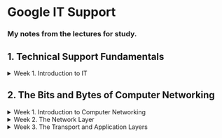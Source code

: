  # Google IT Support
### My notes from the lectures for study.


## 1. Technical Support Fundamentals

<details>
<summary>Week 1. Introduction to IT</summary>

# History of Computing

### From Abacus to Analytical Engine
- A computer is a device that stores and processes data by performing calculations.

- Abacus is one of the earliest known computers

- The first major step forward was the invention of the mechanical calculator in the 17th by Blaise Pascal. It was limited to addition, subtraction, multiplication and division for pretty small numbers. 
- In the 1800s, a man by the name of Joseph Jacquard invented a programmable loom.
-  Babbage built what was called a difference engine. Babbage's follow up to the difference engine was a machine he called the Analytical Engine. It took the powerful insights of a mathematician named Ada Lovelace to realize the true potential of the analytical engine. She was the first person to recognize that the machine could be used for more than pure calculations. She developed the first algorithm for the engine. It was the very first example of computer programming. 
- An algorithm is just a series of steps that solves specific problems.


### The Path to Modern Computers
- Cryptography is the art of writing and solving codes
- A magnetic tape worked by magnetizing data onto a tape
- The ENIAC was one of the earliest forms of general purpose computers
- The very first compiler was invented by Admiral Grace Hopper.Compilers made it possible to translate human language via a programming language into machine code
- Eventually, the industry gave way to the first hard disk drives and microprocessors
- Then in the 1970s, a young engineer named Steve Wozniak invented the Apple I, a single-board computer MIT for hobbyists. With his friend Steve Jobs, they created a company called Apple Computer.
-  In the 1980s, IBM introduced its personal computer. It was released with a primitive version of an operating system called MS DOS or Microsoft Disk Operating System.
- With huge players in the market like Apple Macintosh and Microsoft Windows taking over the operating systems space, a programmer by the name of Richard Stallman started developing a free Unix-like operating system. Unix was an operating system developed by Ken Thompson and Dennis Ritchie, but it wasn't cheap and wasn't available to everyone.
- Stallman created an OS that he called GNU. It was meant to be free to use with similar functionality to Unix. Unlike Windows or Macintosh, GNU wasn't owned by a single company, its code was open source which meant that anyone could modify and share it. GNU didn't evolve into a full operating system, but it set a foundation for the formation of one of the largest open source operating system, Linux, which was created by Linus Torvalds

## Digital Logic
### Computer Language
- The communication that a computer uses is referred to as binary system, also known as base-2 numeral system.This means that it only talks in 1s and 0s.
- In computing terms, we group binary into 8 numbers, or bits. Technically, a bit is a binary digit
-  A group of 8 bits is referred to as a byte. A byte of zeroes and ones could look like 10011011. Each byte can store one character, and we can have 256 possible values, thanks to the base-2 system, 2 to the 8th. In computer talk, this byte could mean something like the letter C.

### Character Encoding
-  Character encoding is used to assign our binary values to characters so that we as humans can read them.
- The oldest character encoding standard used this ASCII
- Then came UTF 8. The most prevalent encoding standard used today

### Binary
- Imagine we have a light bulb and a switch that turns the state of the light on or off. If we turn the light on, we can denote that state is one. If the light bulb is off, we can represent the state is zero. Now imagine eight light bulbs and switches, that represents eight bits with a state of zero or one.

### Supplemental Reading on Logic Gates
For more information about logic gates, check out the [link here.](https://simple.wikipedia.org/wiki/Logic_gate)
### How to Count in Binary
- Imagine that we have the following binary number 00001010 and we want to convert it to a decimal number.We check to see what ones are switched on.2+8 = 10.

## Computer Architecture Layer
### Abstraction
- We use the concept of abstraction to take a relatively complex system and simplify it for our use.
- One other simple example of abstraction in an IT role that you might see a lot is an error message. We don't have to dig through someone else's code and find a bug.
### Computer Architecture Overview
-  A computer can be cut into four main layers, hardware, operating system, software, and users.
- The hardware layer is made up of the physical components of a computer
-  The operating system allows hardware to communicate with the system
-  The software layer is how we as humans interact with our computers
- The last layer may not seem like it's part of the system, but it's an essential layer of the computer architecture, the user.

[Top](#Google-IT-Support)

</details>



## 2. The Bits and Bytes of Computer Networking
<details>
<summary>Week 1. Introduction to Computer Networking</summary>

### The TCP/IP Five-Layer Network Model

| Layer        | Protocol | Protocol Data Unit | Addressing  |
| :---         | :----:   |          ---:      |  :--:       |
|5.Application | http,smtp|messages            | n/a         |
|4.Transport   | TCP/UDP  | Sengmentation      |Port#'s      |
|3.Network     | IP       | Datagram           |IpAddress    |
|2.Data Link   |Ethernet,WIFI|  Frames         |MACADDRESS   |
|1.Physical    |10 Base t,801.11|Bits          |         n/a |

### Physical Layer
- Represents the physical devices that interconnect computers
- The physical layer consists of devices and means of transmitting bits across computer networks.
-  A bit is the smallest representation of data that a computer can understand. It's a one or a zero


### Data Link Layer -> Protocol -> Ethernet
- Resposible fro defining a common way to interprenting the signals so network devices can communicate.
- The Ethernet standarts also devine a protocol responsible for getting data to nodes on the same network.

### Network Layer(Also Internet Layer)
- Allows different networks to communicate with each other through devices known as routers.
- Internetwork is a collection of networks connected together through routers and the most famous is the Internet.
- IP is the heart of the Internet and most smaller networks around the world.

### Transport Layer
- Sorts out which client and server programs are supposed to get the data.

### Application Layer
- The application layer is the highest abstraction layer of the TCP/IP model that provides the interfaces and protocols needed by the users.

## The Basics of Networking Devices
### Cables
- Connecting various devices to eachother and allowning data to transmitted over them.The connection is called point to point.
- We have two categories
    - Copper
        - Are most common used and they changes the voltage from one to zero.The most common forms of copper twisted-pair cables used in networking are Cat5,Cat5e,Cat6.Cat5 is the older and indroduced aproblem name Crosstalk.
        - Crosstalk is when an electrical pulse on one wire is accidentally detected on another wire.
        - Cat5e and 6 are capable or reduce or eliminate the crosstalk.
    - Fiber(Fiber Optic Cables)
        - They contain individual optical fibers,which are tiny tubes made out of glass about the width of a human hair.
        - They uses portions of light to represents the ones and zeros of the data.
        - They are quicker than the Copper cables but more expensive and fragale.


### Hubs and Switches
- Hubs and switches are the primary devices used to connect computers on a single network, usually referred to as a LAN, or local area network.They inspect Ethernet data to determine where to send things.
### Hub
- hub is a physical (1) layer device that allows for connections from many computers at once. All the devices connected to a hub will end up talking to all other devices at the same time. It's up to each system connected to the hub to determine if the incoming data was meant for them, or to ignore it if it isn't. This causes a lot of noise on the network and creates what's called a collision domain.
   - Collision Domain, is a network segment where only one device can communicate at a time. If multiple systems try sending data at the same time, the electrical pulses sent across the cable can interfere with each other.

### Switch 
- It is a layer two device very simalar to the hub as it does the same job but the difference is that while a hub is a layer one or physical layer device, a switch is a layer two or data link device.That means that it reduces the the sizes of collision domains in the network because it inspects the contents of the data and understands which system sended the data and  which system is recieving it.

### Routers - Core ISP Routers
- A router is a layer 3 device that knows how to forward data between independent networks. So we can connect to a network lets say in america.
- They inspect IP data to send to the clients.
- The common used are what we have on our home or office.After they connect to the ISP routers that have more sofisticated routing tables.
- Border Gateway Protocol used by routers to send data beetween each other. It let's them learn about the most optimal paths to forward traffic.

### Servers and Clients
- We call all of the network devices that help computers communicate with each other nodes.
- Server is something that provides the data to something that request the data
- Client is something that request the data from a server 
- In most network topographies, each node is primarily either a server, or a client.


## The Physical Layer
### Twisted Pair Cabling and Duplexing
- Modulation in the Copper cable is the way of varying the voltage across this cable.
- When used for computer networks, this kind of modulation is more specifically known as line coding. 
- Line coding allows devices on either end of a link to understand that an electrical charge in a certain state is a zero, and in another state is a one. Through this seemingly simple techniques, modern networks are capable of moving 10 billion ones and zeros across a single network cable every second.
- Duplex communication is the concept that information can flow in both directions across the cable.
- Simplex communication is unidirectional.
- A phone call on the other hand is duplex since both parties can listen and speak.
- So, devices on either side of a networking link can both communicate with each other at the exact same time. This is known as full duplex
- Half-duplex means that, while communication is possible in each direction, only one device can be communicating at a time.

### Network Ports and Patch Panels
- The most common port is the RJ45.

## The Data Link Layer
### Ethernet and MAC Addresses
- Ethernet and Wifi
- Ethernet is old technology from back in the 80's.Back then we have not any switches so only hubs thats why collision domain was a big problem.
- Ethernet as a protocol solved this problem by using a technique known as a carrier sense multiple access with collision detection.The CSMA/CD.
- CSMA/CD Used to determine when the communications channels are clear,and whern a device is free to transmit data.
- MAC Address or Media Access Control Address is something that identifies for whice node the data trasmition is ment for.A MAC Address is a globally unique indentifier attached to an individual network interface.Its a 48-bit number normally represented by 6 groupings of two hexadecimal numbers.
- Octet in computer networking is that any number that can be represented by 8 bits.
- The mac address is split in two sections.The first is called (OUI) Organizationally Unique Identifire and it is the first 3 octets of the MAC address.
- Ethernet uses MAC addresses to ensure that the data it sends has both has both the address for the machine that sent the transition,as well the one the transmission was sended for.

### Unicast, Multicast, and Broadcast
- The way for one device to transmit data to one other device is known as unicast.
- A unicast transmission is always meant for just one receiving address.
- At the Ethernet level, this is done by looking at a special bit in the destination MAC address. If the least significant bit in the first octet of a destination address is set to zero, it means that Ethernet frame is intended for only the destination address. This means it would be sent to all devices on the collision domain, but only actually received and processed by the intended destination.
- If the least significant bit in the first octet of a destination address is set to one, it means you're dealing with a multicast frame.
- A multicast frame is similarly set to all devices on the local network signal. What's different is that it will be accepted or discarded by each device depending on criteria aside from their own hardware MAC address. Network interfaces can be configured to accept lists of configured multicast addresses for these sort of communication.
- The third type of Ethernet transmission is known as broadcast. An Ethernet broadcast is sent to every single device on a LAN. This is accomplished by using a special destination known as a broadcast address. The Ethernet broadcast address is all Fs. 
- Ethernet broadcasts are used so that devices can learn more about each other. 

### Dissecting an Ethernet Frame
- Data Packet is an all-encompassing term that represents any single set of binary data sent across a network link. It just represents a concept it does not specific to a layer.
- Data packets ate the point of ethernet level are known as Ethernet Frames.
- Ethernet Frame is a highly structured collention of information presented in a specific order.The first part of this frame called Preamble.
- Preamble is 8 bytes (64 bits) long,and it can itself be split into two sections
- The last section (SFD) Start Frame Delimiter sgnals to a receiving device that the preamble is over and that the actual frame contents will now follow.
- After comes the Destination MAC address.This is the hardware address of the intended recipient.
- Ether type field is 16 bits long nad used to describe the protocol of the contents of the frame.
- VLAN Header indicates that the frame itself is whats called a VLAN frame.If a VLAN frame is present the Ether type field follows it.
- VLAN or Virtual LAN is a technique that lets you have multiple logical LANs operating on the same physical equipment.
- Next is the Payload .In networking terms,is the actual data being transported ,which is everything that is not a header.
- FCS (Frame Check Sequence) A 4byte or 32-bit number that represents a checksum value for the entire frame.This checksume value is calculated by performing what is known as a cyclical redundancy check against the frame. 

[Top](#Google-IT-Support)

</details>



<details>

<summary>Week 2. The Network Layer</summary>

### IP Addresses
- IP addresses are a 32 bit long numbers made up of four octets, and each octet is normally described in decimal numbers. 8 bits of data or a single octet can represent all decimal numbers from 0 to 255. For example, 12.30.56.78 is a valid IP address, but 123.456.789.100 would not be.
-  IP addresses belong to the networks, not the devices attached to those networks.
- Your laptop will always have the same MAC address no matter where you use it, but it will have a different IP address assigned to it at an Internet cafe than it would when you're at home.
- Any LAN whould provide different IP beacause its a different local network.
- The protocol that provide us an automaticly IP is the 'dynamic host configuration protocol'.
- An IP address assigned this way is known as a dynamic IP address.
- Static IP address is the opposite which must be configured on a node manually.
- In most cases static IP addresses are reserved for servers and network devices, while dynamic IP addresses are reserved for clients

### IP Datagrams and Encapsulation
- Generally we talk about networking in terms of layers. Each layer is needed for the one above it.
- An IP datagram is a highly structured series of fields that are strictly defined. It's the payload section of the Ethernet frame.
- The proccess that follows below its called "encapsulation".
- The entire contents of an IP datagram are encapsulated as the payload of an Ethernet frame.
-  IP datagram also has a payload section. The contents of this payload are the entirety of a TCP or UDP packet.
- First field is called Version (4bits).
It indicates what version of Internet protocol is being used. The most common version of IP is version four or IPv4. Version six or IPv6 is rapidly seeing more widespread adoption.
- Next is the Header Length field. It is almost always 20 bytes in length when dealing with IPv4. In fact, 20 bytes is the minimum length of an IP header.
- Next is the Service Type field.(8bits) This field can be used to specify details about quality of service or QoS technologies. The important takeaway about QoS is that there are services that allow routers to make decisions about which IP datagram may be more important than others.
- Next is  the Total Length field,(16bits) and its indicate the total length of the IP datagram it's attached to.
- Next is the identification field(16bits) and its used to to group messeges together.If the total amount of data is larger than what can fit in asingle datagram,the IP layer needs to split the data  into many individual packets. In this case the identification field understands that every packete with the same value is part of the same splitted transmission.
- Next is the flag field and its used to indicate if a datagram is allowed to be fragmented, or to indicate that the datagram has already been fragmented.
- After this the next field the fragmentation field takes a single IP datagram and splitting it uo into several smaller datagrams. If a datagram has to cross from a network allowing a larger datagram size to one with a smaller datagram size, the datagram would have to be fragmented into smaller ones. The fragmentation offset field contains values used by the receiving end to take all the parts of a fragmented packet and put them back together in the correct order.
- Next is 'The Time to Live or TTL' field. It's an 8bit field that indicates how many router hops a datagram can traverse before it's thrown away.  Every time a datagram reaches a new router, that router decrements the TTL field by one. Once this value reaches zero, a router knows it doesn't have to forward the datagram any further. It prevends from an endless loop that could happen when router A thinks router B is the next hop, and router B thinks router A is the next hop.
- Next is the Protocol field. It is an 8bit field that contains data about what transport layer protocol is being used.The most common transport layer protocols are TCP and UDP.
- Next is the header checksum field.This field is a checksum of the contents of the entire IP datagram header.Since the TTL field has to be recomputed at every router that a datagram touches, the checksum field necessarily changes, too.
- Next are the source and destination IP address fields(32bits).
- Next is the IP Options field.This is an optional field and is used to set special characteristics for datagrams primarily used for testing purposes. The IP options field is usually followed by a padding field. Since the IP options field is both optional and variable in length, the padding field is just a series of zeros used to ensure the header is the correct total size.

### IP Address Classes
- IP addresses can be split into two sections, the network ID and the host ID.
- If we take an example IP address of 9.100.100.100, the network ID would be the first octet, and the host ID would be the second, third and fourth octets.
- There are three primary types of address classes. Class A, Class B and Class C.
- Class A addresses are those where the first octet is used for the network ID and the last three are used for the host ID. 
- Class B addresses are where the first two octets are used for the network ID, and the second two are used for the host ID. 
- Class C addresses, as you might have guessed, are those where the first three octets are used for the network ID, and only the final octet is used for the host ID.
-  In practical terms, this class system has mostly been replaced by a system known as CIDR or classless inter-domain routing.

### Address Resolution Protocol
- Remember that Mac addresses are used in the datalink layer and IP address are used in the network layer.
- These two seperate address types are related to each other with the address resolution protocol or ARP.
- ARP is a protocol used to discover the hardware address of a node with a certain IP address.
- Once it IP datagram has been fully formed, it needs to be encapsulated inside an Ethernet frame. This means that the transmitting device needs a destination MAC address to complete the Ethernet frame header. Almost all network connected devices will retain a local ARP table. An APR table is just a list of IP addresses an the Mac addresses associated with them.
- The kinds of broadcasts ARP messages are delivered to all computers on the local network. When the network interface that's been assigned an IP of 10.20.40 receives this ARP broadcast, it sends back what's known as an ARP response. This response message will contain the MAC address for the network interface in question. Now, the transmitting computer knows what MAC address to put in the destination hardware address field, and the Ethernet frame is ready for delivery. It'll also likely store this IP address in its local ARP table, so that it won't have to send an ARP broadcast the next time it needs to communicate with this IP, handy. ARP table entries generally expire after a short amount of time to ensure changes in the network are accounted for.

## Subnetting
### Subnetting
- With subnets you can split your large network up into many smaller ones. These individual subnets will all have their own gateway routers serving as the ingress and egress point for each subnet.

### Subnet Masks
- An IP address is just a 32-bit number. In a world without subnets, a certain number of these bits are used for the network ID, and a certain number of the bits are used for the host ID. In a world with subnetting, some bits that would normally comprise the host ID are actually used for the subnet ID. With all three of these IDs representable by a single IP address, we now have a single 32-bit number that can be accurately delivered across many different networks.
- Subnet masks are 32-bit numbers that are normally written now as four octets in decimal.
-  A subnet mask is a binary number that has two sections. The beginning part, which is the mask itself is a string of ones just zeros come after this, the subnet mask, which is the part of the number with all the ones, tells us what we can ignore when computing a host ID. The part with all the zeros tells us what to keep.

### Basic Binary Math
-  You can represent all whole numbers in binary in the same way you can in decimal.
-  You start with zero, which is the same as zero in decimal. Then you increment once. Now you have one, which is the same as one in decimal since we've already run out of numerals to use. It's time to add a new column. So now we have the number one zero which is the same as two in decimal. One one is three, one zero zero is four, one zero one is five, one one zero is six, one one one is seven, etc. It's the exact same thing we do with decimal, just with fewer numerals at our disposal.
- Binary is base two and decimal base 10.
-  Two of the most important operators are OR and AND. In computer logic, a one represents true and a zero represents false.
- The way the or operator works is you look at each digit, and if either of them is true, the result is true. The basic equation is X or Y equals Z.
-  if either X or Y is true then Z is true, otherwise, it's false.
- One or zero equals one, but zero or zero equals zero.
- The operator AND does what it sounds like it does, it returns true if both values are true. Therefore, one and one equals one, but one and zero equals zero, and zero and zero equals zero.

### CIDR
- CIDR or classless inter-domain routing comes into play. CIDR is an even more flexible approach to describing blocks of IP addresses. It expands on the concept of subnetting by using subnet masks to demarcate networks. To demarcate something means to set something off.
- Demarcation point to describe where one network or system ends and another one begins .
- With CIDR, the network ID and subnet ID are combined into one. CIDR is where we get this shorthand slash notation that we discussed in the earlier video on subnetting. This slash notation is also known as CIDR notation. CIDR basically just abandons the concept of address classes entirely, allowing an address to be defined by only two Individual IDs.
- CIDR allows for networks themselves to be differing sizes.

## Routing
### Basic Routing Concepts
- A router is a network device that forwards traffic depending on the destination address of that traffic.
- A router is a device that has at least two network interfaces, since it has to be connected to two networks to do its job.
- Basic routing has just a few steps. 
    - One, a router receives a packet of data on one of its interfaces. 
    - Two, the router examines the destination IP of this packet. 
    - Three, the router then looks up the destination network of this IP in its routing table. Four, the router forwards that out though the interface that's closest to the remote network. As determined by additional info within the routing table.
- Remember, IP addresses belong to networks, not individual nodes on a network.

### Routing Tables
- The most basic routing table will have four columns.
    - Destination network, this column would contain a row for each network that the router knows about, this is just the definition of the remote network, a network ID, and the net mask. These could be stored in one column inside a notation, or the network ID and net mask might be in a separate column. Either way, it's the same concept, the router has a definition for a network and therefore knows what IP addresses might live on that network. When the router receives an incoming packet, it examines the destination IP address and determines which network it belongs to. A routing table will generally have a catchall entry, that matches any IP address that it doesn't have an explicit network listing for.
    - Hop, this is the IP address of the next router that should receive data intended for the destination networking question or this could just state the network is directly connected and that there aren't any additional hops needed.
    - Total hops,it's just important to know that for each next hop and each destination network, the router will have to keep track of how far away that destination currently is.
    -  Interface, the router also has to know which of its interfaces it should for traffic matching the destination network out of.

    ### Interior Gateway Protocols
    - Routing protocols fall into two main categories, interior gateway protocols, and exterior gateway protocols.
    - Interior gateway protocols are further split into two categories, link state routing protocols and distance-vector protocols.
    - Interior gateway protocols are used by routers to share information within a single autonomous system. In networking terms, an autonomous system is a collection of networks that all fall under the control of a single network operator
        - Distance-vector protocols are an older standard. A router using a distance-vector protocol basically just takes its routing table, which is a list of every network known to it and how far away these networks are in terms of hops.Then the router sends this list to every neighboring router, which is basically every router directly connected to it. In computer science, a list is known as a vector. This is why a protocol that just sends a list of distances to networks is known as a distance-vector protocol. With a distance-vector protocol, routers don't really know that much about the total state of an autonomous system, they just have some information about their immediate neighbors.
        Distance vector protocols are pretty simple, but they don't allow for a router to have much information about the state of the world outside of their own direct neighbors.
        - Link state protocols get their name because each router advertises the state of the link of each of its interfaces. These interfaces could be connected to other routers, or they could be direct connections to networks. The information about each router is propagated to every other router on the autonomous system. This means that every router on the system knows every detail about every other router in the system. Each router then uses this much larger set of information and runs complicated algorithms against it to determine what the best path to any destination network might be.
        Link state protocols require both more memory in order to hold all of this data and also much more processing power. This is because it has to run algorithms against this data in order to determine the quickest path to update the routing tables

### Exterior Gateway Protocols
- Exterior gateway protocols are used to communicate data between routers representing the edges of an autonomous system.
- Since routers sharing data using interior gateway protocols are all under control of the same organization. Routers use exterior gateway protocols when they need to share information across different organizations.
- The IANA or the Internet Assigned Numbers Authority, is a non-profit organization that helps manage things like IP address allocation.
- Along with managing IP address allocation, the IANA is also responsible for ASN, or Autonomous System Number allocation. ASNs are numbers assigned to individual autonomous systems
- Unlike IP addresses, they're normally referred to as just a single decimal number.
-  An ASN, never needs to change in order for it to represent more networks or hosts. Its just the core Internet routing tables that need to be updated to know what the ASN represents

### Non-Routable Address Space
- The IPv4 standard doesn't even have enough IP addresses available for every person on the planet.
- In 1996, RFC 1918 was published. RFC stands for Request for Comments, and has a long standing way for those responsible for keeping the internet running to agree upon the standard requirements to do so.
-  RFC 1918, outlined a number of networks that would be defined as non-routable address space. 
- Non-routable address space are ranges of IPs set aside for use by anyone that cannot be routed to.
- Non-routable address space allows for nodes on such a network to communicate with each other but no gateway router will attempt to forward traffic to this type of network.
-  RFC 1918 defined three ranges of IP addresses that will never be routed anywhere by co-routers.
 Non-routable address space are :
    - 10.0.0.0/8
    - 172.16.0.0/12
    - 192.168.0.0/16

        
[Top](#Google-IT-Support)

</details>

<details>
<summary>Week 3. The Transport and Application Layers</summary>

## Introduction to the Transport and Application Layers
- Transport layer allows traffic to be directed to specific network applications
- Application layer allows these applications to communicate in a way they understand.

## The Transport Layer
### The Transport Layer
- The transport layer has the ability to multiplex and demultiplex, which sets this layer apart from all others.
- Multiplexing in the transport layer means that nodes on the network have the ability to direct traffic toward many different receiving services.
- Demultiplexing is the same concept, just at the receiving end, it's taking traffic that's all aimed at the same node and delivering it to the proper receiving service.
- The transport layer handles multiplexing and demultiplexing through ports.
A port is a 16-bit number that's used to direct traffic to specific services running on a networked computer.
- Different network services run while listening on specific ports for incoming requests.
- A socket address or socket number (10.1.1.100:80) its the Ports which are normally denoted with a colon after the IP address.
- FTP is an older method used for transferring files from one computer to another, but you still see it in use today.
FTP traditionally listens on port 21, so if you wanted to establish a connection to an FTP server running on the same IP that our example web server was running on, you direct traffic to 10.1.1.100 port 21.

### Dissection of a TCP Segment
- An IP datagram encapsulates a TCP segment.
    1. An Ethernet frame has a payload section which is really just the entire contents of an IP datagram.
    2. An IP datagram has a payload section and this is made up of what's known as a TCP segment.
    3. So the TCP segment will also have a payload section that ,as athe others before it,will include the contents of the Application Layer.
- A TCP segment is made up of a TCP header and a data section.
    - This data section,is just another payload area for where the application layer places its data.

    - TCP header.
        - Source port and the Destination port fields.
        - The destination port is the port of the service the traffic is intended for.
        - A source port is a high numbered port chosen from a special section of ports known as ephemeral ports.
        -  the sequence number. This is a 32-bit number that's used to keep track of where in a sequence of TCP segments this one is expected to be. The sequence number in a header is used to keep track of which segment out of many this particular segment might be.
        - The acknowledgment number is the number of the next expected segment. A sequence number of one and an acknowledgement number of two could be read as this is segment one, expect segment two next. 
        - The data offset field comes next. This field is a four-bit number that communicates how long the TCP header for this segment is.
        - Then, we have six bits that are reserved for the six TCP control flags.
        - A TCP window (16-bits) specifies the range of sequence numbers that might be sent before an acknowledgement is required.
        -  A 16-bit checksum. It operates just like the checksum fields at the IP and Ethernet level.The checksum is calculated across the entire segment and is compared with the checksum in the header to make sure that there was no data lost or corrupted along the way.
        - The Urgent pointer field is used in conjunction with one of the TCP control flags to point out particular segments that might be more important than others.
        - Options field.
        - Padding which is just a sequence of zeros to ensure that the data payload section begins at the expected location.


### TCP Control Flags and the Three-way Handshake
- The way TCP establishes a connection, is through the use of different TCP control flags, used in a very specific order.

- 6 TCP control flags
    - The first flag is URG, this is short for Urgent. A value of one here indicates that the segment is considered urgent and that the urgent pointer field has more data about this
    - The second flag is ACK, short for acknowledge. A value of one in this field means that the acknowledgment number field should be examined. 
    - The third flag is PSH, which is short for Push. The transmitting device wants the receiving device to push currently- buffered data to the application on the receiving end as soon as possible. (A buffer is a computing technique, where a certain amount of data is held somewhere, before being sent somewhere else).
    - The Fourth flag is RST, short for Reset. This means, that one of the sides in a TCP connection hasn't been able to properly recover from a series of missing or malformed segments.
    - The fifth flag is SYN, which stands for Synchronize. It's used when first establishing a TCP connection and make sure the receiving end knows to examine the sequence number field.
    - The six flag is FIN, which is short for Finish. When this flag is set to one, it means the transmitting computer doesn't have any more data to send and the connection can be closed.
- Transmition example
    - To start the process off, computer A, sends a TCP segment to computer B with this SYN flag set.
    - Computer B then responds with a TCP segment, where both the SYN and ACK flags are set.
    - Then computer A responds again with just the ACK flag set.
    - This is known us the three way handshake. A handshake is a way for two devices to ensure that they're speaking the same protocol and will be able to understand each other. Once the three way handshake is complete, the TCP connection is established.
    - Since both sides have now sent SYN/ACK pairs to each other, a TCP connection in this state is operating in full duplex
    -  To close the connection, the four way handshake happens. The computer ready to close the connection, sends a FIN flag, which the other computer acknowledges with an ACK flag. Then, if this computer is also ready to close the connection, which will almost always be the case. It will send a FIN flag. This is again responded to by an ACK flag.

### TCP Socket States
- A socket is the instantiation of an endpoint in a potential TCP connection. An instantiation is the actual implementation of something defined elsewhere. TCP sockets require actual programs to instantiate them. You can contrast this with a port which is more of a virtual descriptive thing. In other words, you can send traffic to any port you want, but you're only going to get a response if a program has opened a socket on that port.

- Sockets States (Are naming different in each OS)
    - LISTEN. Listen means that a TCP socket is ready and listening for incoming connections. You'd see this on the server side only. 

    - SYN_SENT. This means that a synchronization request has been sent, but the connection hasn't been established yet. You'd see this on the client side only. 
    - SYN_RECEIVED. This means that a socket previously in a listener state, has received a synchronization request and sent a SYN_ACK back. But it hasn't received the final ACK from the client yet. You'd see this on the server side only. 
    - ESTABLISHED. This means that the TCP connection is in working order, and both sides are free to send each other data. You'd see this state on both the client and server sides of the connection. This will be true of all the following socket states, too. So keep that in mind. 
    - FIN_WAIT. This means that a FIN has been sent, but the corresponding ACK from the other end hasn't been received yet. 
    - CLOSE_WAIT. This means that the connection has been closed at the TCP layer, but that the application that opened the socket hasn't released its hold on the socket yet. 
    - CLOSED. This means that the connection has been fully terminated, and that no further communication is possible.

### Connection-oriented and Connectionless Protocols
-  TCP is a connection-oriented protocol. A connection-oriented protocol is one that establishes a connection, and uses this to ensure that all data has been properly transmitted.
- At the IP or Ethernet level, if a checksum doesn't compute, all of that data is just discarded. It's up to TCP to determine when to resend this data
- TCP expects an ack for every bit of data it sends, it's in the best position to know what data successfully got delivered and can make the decision to resend a segment if needed.
- UDP, or User Datagram Protocol. Unlike TCP, UDP doesn't rely on connections, and it doesn't even support the concept of an acknowledgement. With UDP, you just set a destination port and send the packet.UDP, or User Datagram Protocol.

### Firewalls
-  A firewall is just a device that blocks traffic that meets certain criteria.
- Firewalls here is that they're most commonly used at the transportation layer.
- There are firewalls that can perform inspection of application layer traffic, and firewalls that primarily deal with blocking ranges of IP addresses.
- Firewalls that operate at the transportation layer will generally have a configuration that enables them to block traffic to certain ports while allowing traffic to other ports.

## The Application Layer

### The Application Layer
- For web traffic, the application layer protocol is known as HTTP.

### The Application Layer and the OSI Model
- The OSI or Open Systems Interconnection model has seven layers, and introduces two additional layers between our transport layer and our application layer.
- The fifth layer in the OSI model is the session layer. The concept of a session layer is that it's responsible for things like facilitating the communication between actual applications and the transport layer. It's the part of the operating system that takes the application layer data that's been unencapsulated from all the layers below it, and hands it off to the next layer in the OSI model, the presentation layer.
- The presentation layer is responsible for making sure that the unencapsulated application layer data is actually able to be understood by the application in question. This is the part of an operating system that might handle encryption or compression of data.

### All the Layers Working in Unison
- This is the exactly video script.
"Five Layer Network

Imagine three networks, network A will contain address space 10.1.1.0/24. Network B Will contain address space 192.168.1.0/24, and network C will be 172.16.1.0/24. Router A sits between network A and network B. With an interface configured with an IP of 10.1.1.1 on network A, and an interface at 192.168.1.254 on network B. There's a second router, router B, which connects networks B and C. It has an interface on network B with an IP address of 192.168.1.1, and an interface on network C with an IP address of 172.16.1.1. Now let's put a computer on one of the networks. Imagine it's a desktop, sitting on someone's desk at the workplace. It'll be our client in this scenario, and we'll refer to it as computer 1. It's part of Network A and has been assigned an IP address of 10.1.1.100. Now, let's put another computer on one of our other networks.

This one is a server in a data center, it'll act as our server in this scenario, and we'll refer to it as computer 2. It's part of network C, and has been assigned an IP address of 172.16.1.100, and has a web server listening on port 80. An end user sitting at computer 1 opens up a web browser and enters 172.16.1.100 into the address bar, let's see what happens. The web browser running on computer 1 knows it's been ordered to retrieve a web page from 172.16.1.100. The web browser communicates with the local networking stack, which is the part of the operating system responsible for handling networking functions. The web browser explains that it's going to want to establish a TCP connection to 172.16.1.100, port 80. The networking stack will now examine its own subnet. It sees that it lives on the network 10.1.1.0/24, which means that the destination 172.16.1.100 is on another network. At this point, computer 1 knows that it'll have to send any data to its gateway for routing to a remote network. And it's been configured with a gateway of 10.1.1.1. Next, computer 1 looks at its ARP table to determine what MAC address of 10.1.1.1 is, but it doesn't find any corresponding entry. Uh-oh, it's okay, computer A crafts an ARP request for an IP address of 10.1.1.1, which it sends to the hardware broadcast address of all Fs. This ARP discovery request is sent to every node on the local network.

When router A receives this ARP message, it sees that it's the computer currently assigned the IP address of 10.1.1.1. So it responds to computer 1 to let it know about its own MAC address of 00:11:22:33:44:55. Computer 1 receives this response and now knows the hardware address of its gateway. This means that it's ready to start constructing the outbound packet.

Computer 1 knows that it's being asked by the web browser to form an outbound TCP connection, which means it'll need an outbound TCP port. The operating system identifies the ephemeral port of 50000 as being available, and opens a socket connecting the web browser to this port.

Since this is a TCP connection, the networking stack knows that before it can actually transmit any of the data the web browser wants it to, it'll need to establish a connection. The networking stack starts to build a TCP segment. It fills in all the appropriate fields in the header, including a source port of 50000 and a destination port of 80. A sequence number is chosen and is used to fill in the sequence number field. Finally, the SYN flag is set, and a checksum for the segment is calculated and written to the checksum field.

Our newly constructed TCP segment is now passed along to the IP layer of the networking stack. This layer constructs an IP header. This header is filled in with the source IP, the destination IP, and a TTL of 64, which is a pretty standard value for this field.

Next, the TCP segment is inserted as the data payload for the IP datagram. And a checksum is calculated for the whole thing. Now that the IP datagram has been constructed, computer 1 needs to get this to its gateway, which it now knows has a MAC address of 00:11:22:33:44:55, so an Ethernet Datagram is constructed. All the relevant fields are filled in with the appropriate data, most notably, the source and destination MAC addresses.

Finally, the IP datagram is inserted as the data payload of the Ethernet frame, and another checksum is calculated.

Now we have an entire Ethernet frame ready to be sent across the physical layer.

The network interface connected to computer 1 sends this binary data as modulations of the voltage of an electrical current running across a CAT6 cable that's connected between it and a network switch.

This switch receives the frame and inspects the destination MAC address. The switch knows which of its interfaces this MAC address is attached to, and forwards the frame across only the cable connected to this interface.

At the other end of this link is router A, which receives the frame and recognizes its own hardware address as the destination.

Router A knows that this frame is intended for itself. So it now takes the entirety of the frame and calculates a checksum against it. Router A compares this checksum with the one in the Ethernet frame header and sees that they match. Meaning that all of the data has made it in one piece. Next, Router A strips away the Ethernet frame, leaving it with just the IP datagram. Again, it performs a checksum calculation against the entire datagram. And again, it finds that it matches, meaning all the data is correct. It inspects the destination IP address and performs a lookup of this destination in its routing table. Router A sees that in order to get data to the 172.16.1.0/24 network, the quickest path is one hop away via Router B, which has an IP of 192.168.1.1. Router A looks at all the data in the IP datagram, decrements the TTL by 1, calculates a new checksum reflecting that new TTL value, and makes a new IP datagram with this data.

Router B knows that it needs to get this datagram to router B, which has an IP address of 192.168.1.1. It looks at its ARP table, and sees that it has an entry for 192.168.1.1. Now router A can begin to construct an Ethernet frame with the MAC address of its interface on network B as the source. And the MAC address on router B's interface on network B as the destination. Once the values for all fields in this frame have been filled out, router A places the newly constructed IP datagram into the data payload field. Calculates a checksum, and places this checksum into place, and sends the frame out to network B.

Just like before, this frame makes it across network B, and is received by router B. Router B performs all the same checks, removes the the Ethernet frame encapsulation, and performs a checksum against the IP datagram.

It then examines the destination IP address. Looking at its routing table, router B sees that the destination address of computer 2, or 172.16.1.100, is on a locally connected network. So it decrements the TTL by 1 again, calculates a new checksum, and creates a new IP datagram. This new IP datagram is again encapsulated by a new Ethernet frame. This one with the source and destination MAC address of router B and computer 2. And the whole process is repeated one last time. The frame is sent out onto network C, a switch ensures it gets sent out of the interface that computer 2 is connected to. Computer 2 receives the frame, identifies its own MAC address as the destination, and knows that it's intended for itself. Computer 2 then strips away the Ethernet frame, leaving it with the IP datagram. It performs a CRC and recognizes that the data has been delivered intact. It then examines the destination IP address and recognizes that as its own.

Next, computer 2 strips away the IP datagram, leaving it with just the TCP segment. Again, the checksum for this layer is examined, and everything checks out. Next, computer 2 examines the destination port, which is 80. The networking stack on computer 2 checks to ensure that there's an open socket on port 80, which there is. It's in the listen state, and held open by a running Apache web server. Computer 2 then sees that this packet has the SYN flag set. So it examines the sequence number and stores that, since it'll need to put that sequence number in the acknowledgement field once it crafts the response.

After all of that, all we've done is get a single TCP segment containing a SYN flag from one computer to a second one. Everything would have to happen all over again for computer 2 to send a SYN-ACK response to computer 1. Then everything would have to happen all over again for computer 1 to send an ACK back to computer 2, and so on and so on."

[Top](#Google-IT-Support)
</details>









